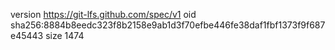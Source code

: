version https://git-lfs.github.com/spec/v1
oid sha256:8884b8eedc323f8b2158e9ab1d3f70efbe446fe38daf1fbf1373f9f687e45443
size 1474
